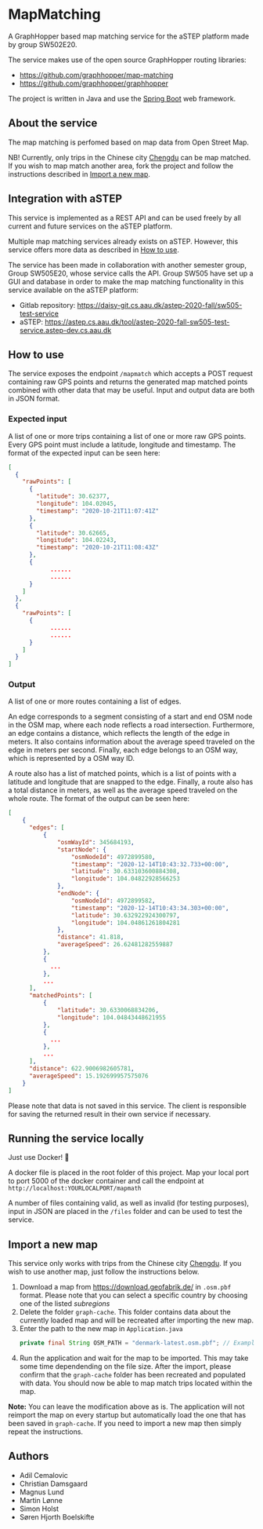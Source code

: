 # MapMatching

A GraphHopper based map matching service for the aSTEP platform made by group SW502E20.

The service makes use of the open source GraphHopper routing libraries:

- https://github.com/graphhopper/map-matching
- https://github.com/graphhopper/graphhopper

The project is written in Java and use the [Spring Boot](https://spring.io/projects/spring-boot) web framework.

## About the service

The map matching is perfomed based on map data from Open Street Map. 

NB! Currently, only trips in the Chinese city [Chengdu](https://goo.gl/maps/G99BkaDptNdFfw5H7) can be map matched. If you wish to map match another area, fork the project and follow the instructions described in [Import a new map](#import-a-new-map).

## Integration with aSTEP

This service is implemented as a REST API and can be used freely by all current and future services on the aSTEP platform.

Multiple map matching services already exists on aSTEP. However, this service offers more data as described in [How to use](#how-to-use).

The service has been made in collaboration with another semester group, Group SW505E20, whose service calls the API. Group SW505 have set up a GUI and database in order to make the map matching functionality in this service available on the aSTEP platform:

- Gitlab repository: https://daisy-git.cs.aau.dk/astep-2020-fall/sw505-test-service
- aSTEP: https://astep.cs.aau.dk/tool/astep-2020-fall-sw505-test-service.astep-dev.cs.aau.dk

## How to use

The service exposes the endpoint `/mapmatch` which accepts a POST request containing raw GPS points and returns the generated map matched points combined with other data that may be useful. Input and output data are both in JSON format.

### Expected input

A list of one or more trips containing a list of one or more raw GPS points. Every GPS point must include a latitude, longitude and timestamp. The format of the expected input can be seen here:

```JSON
[
  {
    "rawPoints": [
      {
        "latitude": 30.62377,
        "longitude": 104.02045,
        "timestamp": "2020-10-21T11:07:41Z"
      },
      {
        "latitude": 30.62665,
        "longitude": 104.02243,
        "timestamp": "2020-10-21T11:08:43Z"
      },
      {
            ......
            ......
      }
    ]
  },
  {
    "rawPoints": [
      {
            ......
            ......
      }
    ]
  }
]
```

### Output

A list of one or more routes containing a list of edges.

An edge corresponds to a segment consisting of a start and end OSM node in the OSM map, where each node reflects a road intersection. Furthermore, an edge contains a distance, which reflects the length of the edge in meters. It also contains information about the average speed traveled on the edge in meters per second. Finally, each edge belongs to an OSM way, which is represented by a OSM way ID.

A route also has a list of matched points, which is a list of points with a latitude and longitude that are snapped to the edge. Finally, a route also has a total distance in meters, as well as the average speed traveled on the whole route. The format of the output can be seen here:

```JSON
[
    {
      "edges": [
          {
              "osmWayId": 345684193,
              "startNode": {
                  "osmNodeId": 4972899580,
                  "timestamp": "2020-12-14T10:43:32.733+00:00",
                  "latitude": 30.633103600884308,
                  "longitude": 104.04822928566253
              },
              "endNode": {
                  "osmNodeId": 4972899582,
                  "timestamp": "2020-12-14T10:43:34.303+00:00",
                  "latitude": 30.632922924300797,
                  "longitude": 104.04861261804281
              },
              "distance": 41.818,
              "averageSpeed": 26.62481282559887
          },
          {
            ...
          },
          ...
      ],
      "matchedPoints": [
          {
              "latitude": 30.6330068834206,
              "longitude": 104.04843448621955
          },
          {
            ...
          },
          ...
      ],
      "distance": 622.9006982605781,
      "averageSpeed": 15.192699957575076
    }
]
```

Please note that data is not saved in this service. The client is responsible for saving the returned result in their own service if necessary.

## Running the service locally

Just use Docker! 🐳

A docker file is placed in the root folder of this project. Map your local port to port 5000 of the docker container and call the endpoint at
`http://localhost:YOURLOCALPORT/mapmath`

A number of files containing valid, as well as invalid (for testing purposes), input in JSON are placed in the `/files` folder and can be used to test the service.

## Import a new map

This service only works with trips from the Chinese city [Chengdu](https://goo.gl/maps/G99BkaDptNdFfw5H7). If you wish to use another map, just follow the instructions below.

1. Download a map from https://download.geofabrik.de/ in `.osm.pbf` format. Please note that you can select a specific country by choosing one of the listed _subregions_
2. Delete the folder `graph-cache`. This folder contains data about the currently loaded map and will be recreated after importing the new map.
3. Enter the path to the new map in `Application.java`
   ```Java
   private final String OSM_PATH = "denmark-latest.osm.pbf"; // Example
   ```
4. Run the application and wait for the map to be imported. This may take some time dependending on the file size. After the import, please confirm that the `graph-cache` folder has been recreated and populated with data. You should now be able to map match trips located within the map.

**Note:** You can leave the modification above as is. The application will not reimport the map on every startup but automatically load the one that has been saved in `graph-cache`. If you need to import a new map then simply repeat the instructions.

## Authors

- Adil Cemalovic
- Christian Damsgaard
- Magnus Lund
- Martin Lønne
- Simon Holst
- Søren Hjorth Boelskifte
